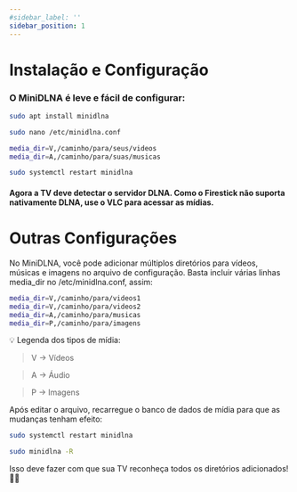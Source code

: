 ```yaml
---
#sidebar_label: ''
sidebar_position: 1
---
```


# Instalação e Configuração
### O MiniDLNA é leve e fácil de configurar:

```bash title="1. Instalação"
sudo apt install minidlna
```

```bash title="2. Edite o arquivo de configuração:"
sudo nano /etc/minidlna.conf
```

```bash title="3. Adicione a pasta onde estão os arquivos de vídeo:"
media_dir=V,/caminho/para/seus/videos
media_dir=A,/caminho/para/suas/musicas
```

```bash title="4. Salve e reinicie o serviço:"
sudo systemctl restart minidlna
```

#### Agora a TV deve detectar o servidor DLNA. Como o Firestick não suporta nativamente DLNA, use o VLC para acessar as mídias. 

# Outras Configurações
No MiniDLNA, você pode adicionar múltiplos diretórios para vídeos, músicas e imagens no arquivo de configuração. Basta incluir várias linhas media_dir no /etc/minidlna.conf, assim:

```bash title="Salve e reinicie o serviço:"
media_dir=V,/caminho/para/videos1
media_dir=V,/caminho/para/videos2
media_dir=A,/caminho/para/musicas
media_dir=P,/caminho/para/imagens
```
💡 Legenda dos tipos de mídia:

> V → Vídeos

> A → Áudio

> P → Imagens

Após editar o arquivo, recarregue o banco de dados de mídia para que as mudanças tenham efeito:

```bash title="Salve e reinicie o serviço:"
sudo systemctl restart minidlna
```
```bash  title="Salve e reinicie o serviço:"
sudo minidlna -R
```
Isso deve fazer com que sua TV reconheça todos os diretórios adicionados! 🚀😃